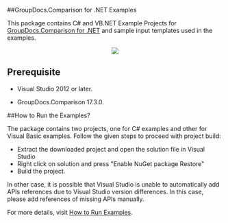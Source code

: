 ##GroupDocs.Comparison for .NET Examples

This package contains C# and VB.NET Example Projects for [GroupDocs.Comparison for .NET](#) and sample input templates used in the examples.

<p align="center">
  <a title="Download complete GroupDocs.Comparison for .NET Example source code" href="https://github.com/rizwanniazigroupdocs/GroupDocs_Comparison_NET/archive/master.zip">
	<img src="https://raw.github.com/AsposeExamples/java-examples-dashboard/master/images/downloadZip-Button-Large.png" />
  </a>
</p>

## Prerequisite

+ Visual Studio 2012 or later.

+ GroupDocs.Comparison 17.3.0.


##How to Run the Examples?

The package contains two projects, one for C# examples and other for Visual Basic examples. Follow the given steps to proceed with project build:

* Extract the downloaded project and open the solution file in Visual Studio
* Right click on solution and press "Enable NuGet package Restore"
* Build the project.

In other case, it is possible that Visual Studio is unable to automatically add APIs references due to Visual Studio version differences. In this case, please add references of missing APIs manually.

For more details, visit  [How to Run Examples](http://groupdocs.com/docs/display/Comparisonnet/How+to+Run+Examples).
